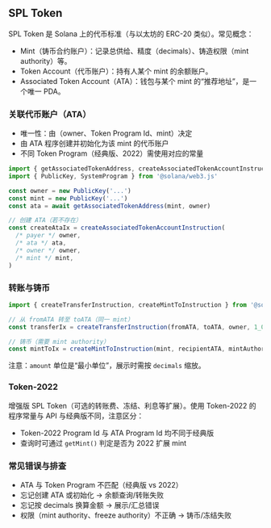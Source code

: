 ## SPL Token

SPL Token 是 Solana 上的代币标准（与以太坊的 ERC-20 类似）。常见概念：
- Mint（铸币合约账户）：记录总供给、精度（decimals）、铸造权限（mint authority）等。
- Token Account（代币账户）：持有人某个 mint 的余额账户。
- Associated Token Account（ATA）：钱包与某个 mint 的“推荐地址”，是一个唯一 PDA。

### 关联代币账户（ATA）

- 唯一性：由（owner、Token Program Id、mint）决定
- 由 ATA 程序创建并初始化为该 mint 的代币账户
- 不同 Token Program（经典版、2022）需使用对应的常量

```ts
import { getAssociatedTokenAddress, createAssociatedTokenAccountInstruction, getMint, TOKEN_PROGRAM_ID } from '@solana/spl-token'
import { PublicKey, SystemProgram } from '@solana/web3.js'

const owner = new PublicKey('...')
const mint = new PublicKey('...')
const ata = await getAssociatedTokenAddress(mint, owner)

// 创建 ATA（若不存在）
const createAtaIx = createAssociatedTokenAccountInstruction(
  /* payer */ owner,
  /* ata */ ata,
  /* owner */ owner,
  /* mint */ mint,
)
```

### 转账与铸币

```ts
import { createTransferInstruction, createMintToInstruction } from '@solana/spl-token'

// 从 fromATA 转至 toATA（同一 mint）
const transferIx = createTransferInstruction(fromATA, toATA, owner, 1_000n /* amount in base units */)

// 铸币（需要 mint authority）
const mintToIx = createMintToInstruction(mint, recipientATA, mintAuthority, 100_000n)
```

注意：`amount` 单位是“最小单位”，展示时需按 `decimals` 缩放。

### Token-2022

增强版 SPL Token（可选的转账费、冻结、利息等扩展）。使用 Token-2022 的程序常量与 API 与经典版不同，注意区分：
- Token-2022 Program Id 与 ATA Program Id 均不同于经典版
- 查询时可通过 `getMint()` 判定是否为 2022 扩展 mint

### 常见错误与排查

- ATA 与 Token Program 不匹配（经典版 vs 2022）
- 忘记创建 ATA 或初始化 → 余额查询/转账失败
- 忘记按 decimals 换算金额 → 展示/汇总错误
- 权限（mint authority、freeze authority）不正确 → 铸币/冻结失败

